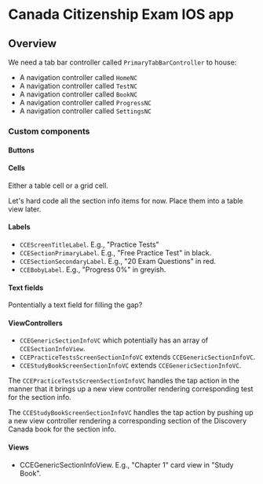 # Canada Citizenship Exam IOS app

## Overview

We need a tab bar controller called `PrimaryTabBarController` to house:

- A navigation controller called `HomeNC`
- A navigation controller called `TestNC`
- A navigation controller called `BookNC`
- A navigation controller called `ProgressNC`
- A navigation controller called `SettingsNC`

### Custom components

#### Buttons

#### Cells

Either a table cell or a grid cell.

Let's hard code all the section info items for now. Place them into a table view
later.

#### Labels

- `CCEScreenTitleLabel`. E.g., "Practice Tests"
- `CCESectionPrimaryLabel`. E.g., "Free Practice Test" in black.
- `CCESectionSecondaryLabel`. E.g., "20 Exam Questions" in red.
- `CCEBobyLabel`. E.g., "Progress 0%" in greyish.

#### Text fields

Pontentially a text field for filling the gap?

#### ViewControllers

- `CCEGenericSectionInfoVC` which potentially has an array of `CCESectionInfoView`.
- `CCEPracticeTestsScreenSectionInfoVC` extends `CCEGenericSectionInfoVC`.
- `CCEStudyBookScreenSectionInfoVC` extends `CCEGenericSectionInfoVC`.
 
The `CCEPracticeTestsScreenSectionInfoVC` handles the tap action in the manner
that it brings up a new view controller rendering corresponding test for the
section info.

The `CCEStudyBookScreenSectionInfoVC` handles the tap action by pushing up a new
view controller rendering a corresponding section of the Discovery Canada book
for the section info.

#### Views

- CCEGenericSectionInfoView. E.g., "Chapter 1" card view in "Study Book".

